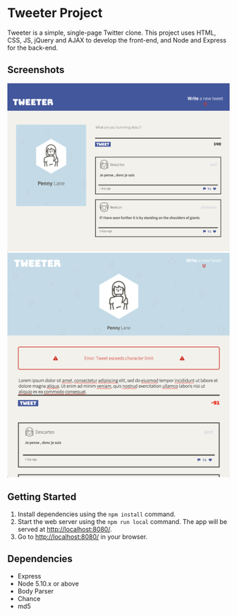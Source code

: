 # Tweeter Project

Tweeter is a simple, single-page Twitter clone. This project uses HTML, CSS, JS, jQuery and AJAX to develop the front-end, and Node and Express for the back-end.

## Screenshots
!["inital page"](https://github.com/tmackinnon/tweeter/blob/master/screenshots/inital%20page.png?raw=true)
!["tweet error small viewport"](https://github.com/tmackinnon/tweeter/blob/master/screenshots/tweet%20error%20small%20viewport.png?raw=true)


## Getting Started

1. Install dependencies using the `npm install` command.
2. Start the web server using the `npm run local` command. The app will be served at <http://localhost:8080/>.
3. Go to <http://localhost:8080/> in your browser.

## Dependencies

- Express
- Node 5.10.x or above
- Body Parser
- Chance
- md5
